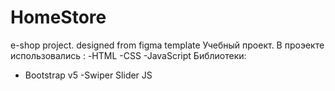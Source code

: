 # HomeStore
e-shop project. designed from figma template
Учебный проект.
В проэекте использовались :
-HTML
-CSS
-JavaScript
Библиотеки:
- Bootstrap v5
-Swiper Slider JS
